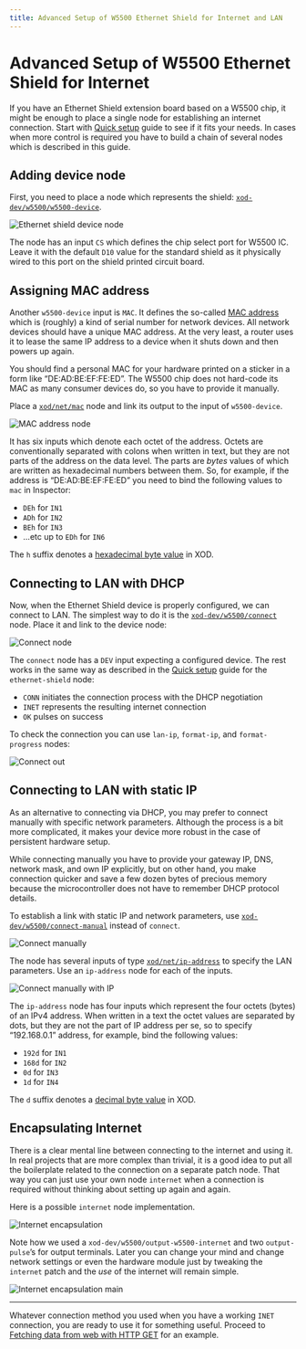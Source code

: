 ```yaml
---
title: Advanced Setup of W5500 Ethernet Shield for Internet and LAN
---
```


# Advanced Setup of W5500 Ethernet Shield for Internet

If you have an Ethernet Shield extension board based on a W5500 chip, it might
be enough to place a single node for establishing an internet connection. Start
with [Quick setup](../w5500-connect/) guide to see if it fits your needs. In
cases when more control is required you have to build a chain of several nodes
which is described in this guide.

## Adding device node

First, you need to place a node which represents the shield:
[`xod-dev/w5500/w5500-device`](https://xod.io/libs/xod-dev/w5500/w5500-device/).

![Ethernet shield device node](./device.patch.png)

The node has an input `CS` which defines the chip select port for W5500 IC.
Leave it with the default `D10` value for the standard shield as it physically
wired to this port on the shield printed circuit board.

## Assigning MAC address

Another `w5500-device` input is `MAC`. It defines the so-called
[MAC address](https://en.wikipedia.org/wiki/MAC_address) which is (roughly) a
kind of serial number for network devices. All network devices should have a
unique MAC address. At the very least, a router uses it to lease the same IP
address to a device when it shuts down and then powers up again.

You should find a personal MAC for your hardware printed on a sticker in a form
like “DE:AD:BE:EF:FE:ED”. The W5500 chip does not hard-code its MAC as many
consumer devices do, so you have to provide it manually.

Place a [`xod/net/mac`](https://xod.io/libs/xod/net/mac/) node and link its
output to the input of `w5500-device`.

![MAC address node](./mac.patch.png)

It has six inputs which denote each octet of the address. Octets are
conventionally separated with colons when written in text, but they are not
parts of the address on the data level. The parts are _bytes_ values of which
are written as hexadecimal numbers between them. So, for example, if the address
is “DE:AD:BE:EF:FE:ED” you need to bind the following values to `mac` in
Inspector:

- `DEh` for `IN1`
- `ADh` for `IN2`
- `BEh` for `IN3`
- ...etc up to `EDh` for `IN6`

The `h` suffix denotes a
[hexadecimal byte value](/docs/reference/data-types/#byte-literals) in XOD.

## Connecting to LAN with DHCP

Now, when the Ethernet Shield device is properly configured, we can connect to
LAN. The simplest way to do it is the
[`xod-dev/w5500/connect`](https://xod.io/libs/xod-dev/w5500/connect/) node.
Place it and link to the device node:

![Connect node](./connect-dhcp.patch.png)

The `connect` node has a `DEV` input expecting a configured device. The rest
works in the same way as described in the [Quick setup](../w5500-connect/) guide
for the `ethernet-shield` node:

- `CONN` initiates the connection process with the DHCP negotiation
- `INET` represents the resulting internet connection
- `OK` pulses on success

To check the connection you can use `lan-ip`, `format-ip`, and `format-progress`
nodes:

![Connect out](./connect-out.patch.png)

## Connecting to LAN with static IP

As an alternative to connecting via DHCP, you may prefer to connect manually
with specific network parameters. Although the process is a bit more
complicated, it makes your device more robust in the case of persistent hardware
setup.

While connecting manually you have to provide your gateway IP, DNS, network
mask, and own IP explicitly, but on other hand, you make connection quicker and
save a few dozen bytes of precious memory because the microcontroller does not
have to remember DHCP protocol details.

To establish a link with static IP and network parameters, use
[`xod-dev/w5500/connect-manual`](https://xod.io/libs/xod-dev/w5500/connect-manual/)
instead of `connect`.

![Connect manually](./connect-static.patch.png)

The node has several inputs of type
[`xod/net/ip-address`](https://xod.io/libs/xod/net/ip-address/) to specify the
LAN parameters. Use an `ip-address` node for each of the inputs.

![Connect manually with IP](./connect-static-ip.patch.png)

The `ip-address` node has four inputs which represent the four octets (bytes) of
an IPv4 address. When written in a text the octet values are separated by dots,
but they are not the part of IP address per se, so to specify “192.168.0.1”
address, for example, bind the following values:

- `192d` for `IN1`
- `168d` for `IN2`
- `0d` for `IN3`
- `1d` for `IN4`

The `d` suffix denotes a
[decimal byte value](/docs/reference/data-types/#byte-literals) in XOD.

## Encapsulating Internet

There is a clear mental line between connecting to the internet and using it. In
real projects that are more complex than trivial, it is a good idea to put all
the boilerplate related to the connection on a separate patch node. That way you
can just use your own node `internet` when a connection is required without
thinking about setting up again and again.

Here is a possible `internet` node implementation.

![Internet encapsulation](./internet.patch.png)

Note how we used a `xod-dev/w5500/output-w5500-internet` and two
`output-pulse`’s for output terminals. Later you can change your mind and change
network settings or even the hardware module just by tweaking the `internet`
patch and the _use_ of the internet will remain simple.

![Internet encapsulation main](./main.patch.png)

---

Whatever connection method you used when you have a working `INET` connection,
you are ready to use it for something useful. Proceed to
[Fetching data from web with HTTP GET](../http-get/) for an example.

